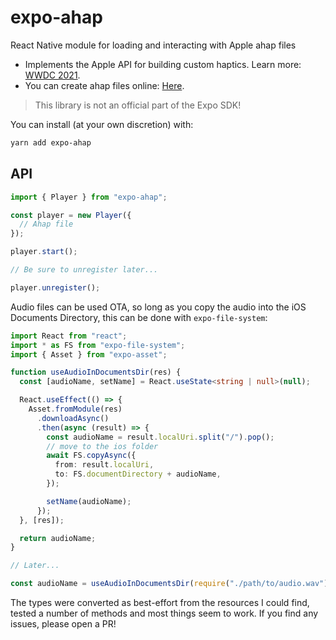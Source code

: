 # expo-ahap

React Native module for loading and interacting with Apple ahap files

- Implements the Apple API for building custom haptics. Learn more: [WWDC 2021](https://developer.apple.com/videos/play/wwdc2021/10278).
- You can create ahap files online: [Here](https://ahap.fancypixel.it/).

> This library is not an official part of the Expo SDK!

You can install (at your own discretion) with:

```sh
yarn add expo-ahap
```

## API

```js
import { Player } from "expo-ahap";

const player = new Player({
  // Ahap file
});

player.start();

// Be sure to unregister later...

player.unregister();
```

Audio files can be used OTA, so long as you copy the audio into the iOS Documents Directory, this can be done with `expo-file-system`:

```ts
import React from "react";
import * as FS from "expo-file-system";
import { Asset } from "expo-asset";

function useAudioInDocumentsDir(res) {
  const [audioName, setName] = React.useState<string | null>(null);

  React.useEffect(() => {
    Asset.fromModule(res)
      .downloadAsync()
      .then(async (result) => {
        const audioName = result.localUri.split("/").pop();
        // move to the ios folder
        await FS.copyAsync({
          from: result.localUri,
          to: FS.documentDirectory + audioName,
        });

        setName(audioName);
      });
  }, [res]);

  return audioName;
}

// Later...

const audioName = useAudioInDocumentsDir(require("./path/to/audio.wav"));
```

The types were converted as best-effort from the resources I could find, tested a number of methods and most things seem to work. If you find any issues, please open a PR!
